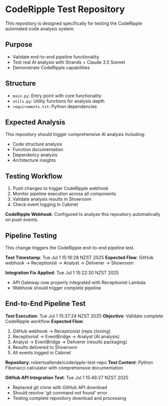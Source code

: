 # CodeRipple Test Repository

This repository is designed specifically for testing the CodeRipple automated code analysis system.

## Purpose
- Validate end-to-end pipeline functionality
- Test real AI analysis with Strands + Claude 3.5 Sonnet
- Demonstrate CodeRipple capabilities

## Structure
- `main.py`: Entry point with core functionality
- `utils.py`: Utility functions for analysis depth
- `requirements.txt`: Python dependencies

## Expected Analysis
This repository should trigger comprehensive AI analysis including:
- Code structure analysis
- Function documentation
- Dependency analysis
- Architecture insights

## Testing Workflow
1. Push changes to trigger CodeRipple webhook
2. Monitor pipeline execution across all components
3. Validate analysis results in Showroom
4. Check event logging in Cabinet

**CodeRipple Webhook**: Configured to analyze this repository automatically on push events.


## Pipeline Testing

This change triggers the CodeRipple end-to-end pipeline test.

**Test Timestamp**: Tue Jul  1 15:16:28 NZST 2025
**Expected Flow**: GitHub webhook → Receptionist → Analyst → Deliverer → Showroom


**Integration Fix Applied**: Tue Jul  1 15:22:30 NZST 2025
- API Gateway now properly integrated with Receptionist Lambda
- Webhook should trigger complete pipeline


## End-to-End Pipeline Test

**Test Execution**: Tue Jul  1 15:37:24 NZST 2025
**Objective**: Validate complete CodeRipple workflow
**Expected Flow**: 
1. GitHub webhook → Receptionist (repo cloning)
2. Receptionist → EventBridge → Analyst (AI analysis)  
3. Analyst → EventBridge → Deliverer (results packaging)
4. Results delivered to Showroom
5. All events logged in Cabinet

**Repository**: robertoallende/coderipple-test-repo
**Test Content**: Python Fibonacci calculator with comprehensive documentation


**GitHub API Integration Test**: Tue Jul  1 15:46:27 NZST 2025
- Replaced git clone with GitHub API download
- Should resolve 'git command not found' error
- Testing complete repository download and processing
